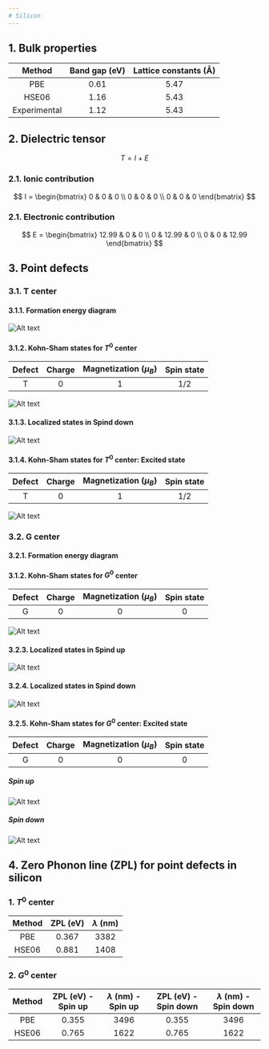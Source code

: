 ```yaml
---
# Silicon
---
```


## 1. Bulk properties
| Method        | Band gap (eV) | Lattice constants (Å) |
| :-----------: |:-------------:|:---------------------:|
| PBE           | 0.61          |     5.47              |
| HSE06         | 1.16          |     5.43              | 
| Experimental  | 1.12          |     5.43              |

## 2. Dielectric tensor
$$
T = I + E
$$
### 2.1. Ionic contribution
$$
I =
\begin{bmatrix}
0 & 0 & 0 \\
0 & 0 & 0 \\
0 & 0 & 0
\end{bmatrix}
$$
### 2.1. Electronic contribution
$$
E =
\begin{bmatrix}
12.99 & 0 & 0 \\
0 & 12.99 & 0 \\
0 & 0 & 12.99
\end{bmatrix}
$$

## 3. Point defects
### 3.1. T center 
#### 3.1.1. Formation energy diagram
![Alt text](https://github.com/JosephPVera/Silicon/blob/main/Point_defects/T-center/HSE06/formation-energy/energy_A-1.png)
#### 3.1.2. Kohn-Sham states for $T^0$ center
| Defect     | Charge | Magnetization ($\mu_{B}$) | Spin state |
| :--------: |:------:|:-------------------------:| :---------:|
| T          | 0      |        1                  |     1/2    |

![Alt text](https://github.com/JosephPVera/Silicon/blob/main/Point_defects/T-center/HSE06/T_0/kohn-sham-states-2.png)

#### 3.1.3. Localized states in Spind down 
![Alt text](https://github.com/JosephPVera/Silicon/blob/main/Point_defects/T-center/HSE06/T_0/Spin_down-kpoint_1.png)

#### 3.1.4. Kohn-Sham states for $T^0$ center: Excited state
| Defect     | Charge | Magnetization ($\mu_{B}$) | Spin state |
| :--------: |:------:|:-------------------------:| :---------:|
| T          | 0      |        1                  |     1/2    |

![Alt text](https://github.com/JosephPVera/Silicon/blob/main/ZPL/T_0/HSE06/Excited_state/kohn-sham-states.png)

### 3.2. G center 
#### 3.2.1. Formation energy diagram
#### 3.1.2. Kohn-Sham states for $G^0$ center
| Defect     | Charge | Magnetization ($\mu_{B}$) | Spin state |
| :--------: |:------:|:-------------------------:| :---------:|
| G          | 0      |        0                  |     0      |

![Alt text](https://github.com/JosephPVera/Silicon/blob/main/Point_defects/G_center/HSE06/G_0/kohn-sham-states-2.png)

#### 3.2.3. Localized states in Spind up 
![Alt text](https://github.com/JosephPVera/Silicon/blob/main/Point_defects/G_center/HSE06/G_0/Spin_up-kpoint_1-no.png)

#### 3.2.4. Localized states in Spind down 
![Alt text](https://github.com/JosephPVera/Silicon/blob/main/Point_defects/G_center/HSE06/G_0/Spin_down-kpoint_1-no.png)

#### 3.2.5. Kohn-Sham states for $G^0$ center: Excited state
| Defect     | Charge | Magnetization ($\mu_{B}$) | Spin state |
| :--------: |:------:|:-------------------------:| :---------:|
| G          | 0      |        0                  |     0      |
##### Spin up
![Alt text](https://github.com/JosephPVera/Silicon/blob/main/ZPL/G_0/HSE06/Excited_state_up/kohn-sham-states-2.png)
##### Spin down
![Alt text](https://github.com/JosephPVera/Silicon/blob/main/ZPL/G_0/HSE06/Excited_state_down/kohn-sham-states-2.png)

## 4. Zero Phonon line (ZPL) for point defects in silicon

### 1. $T^0$ center
| Method        | ZPL (eV)      | $\lambda$ (nm)        |
| :-----------: |:-------------:|:---------------------:|
| PBE           | 0.367         |  3382                 |
| HSE06         | 0.881         |  1408                 | 

### 2. $G^0$ center
| Method        | ZPL (eV) - Spin up | $\lambda$ (nm) - Spin up | ZPL (eV) - Spin down | $\lambda$ (nm) - Spin down | 
| :-----------: |:------------------:|:------------------------:|:--------------------:|:--------------------------:|
| PBE           | 0.355              |  3496                    | 0.355                |       3496                 |
| HSE06         | 0.765              |  1622                    | 0.765                |       1622                 | 
